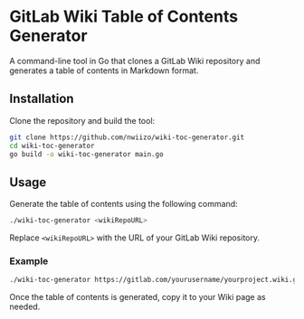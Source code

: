 # GitLab Wiki Table of Contents Generator

A command-line tool in Go that clones a GitLab Wiki repository and generates a table of contents in Markdown format.

## Installation

Clone the repository and build the tool:

```sh
git clone https://github.com/nwiizo/wiki-toc-generator.git
cd wiki-toc-generator
go build -o wiki-toc-generator main.go
```

## Usage

Generate the table of contents using the following command:

```sh
./wiki-toc-generator <wikiRepoURL>
```

Replace `<wikiRepoURL>` with the URL of your GitLab Wiki repository.

### Example

```sh
./wiki-toc-generator https://gitlab.com/yourusername/yourproject.wiki.git
```

Once the table of contents is generated, copy it to your Wiki page as needed.
